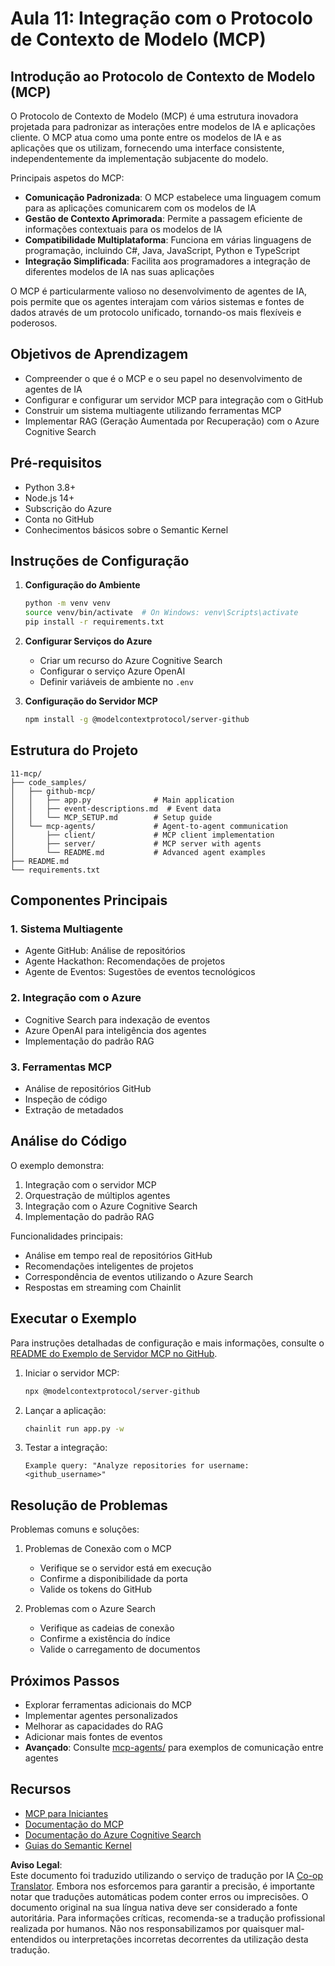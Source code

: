 <!--
CO_OP_TRANSLATOR_METADATA:
{
  "original_hash": "e255edb8423b34b4bba20263ef38f208",
  "translation_date": "2025-08-21T12:52:27+00:00",
  "source_file": "11-mcp/README.md",
  "language_code": "pt"
}
-->
# Aula 11: Integração com o Protocolo de Contexto de Modelo (MCP)

## Introdução ao Protocolo de Contexto de Modelo (MCP)

O Protocolo de Contexto de Modelo (MCP) é uma estrutura inovadora projetada para padronizar as interações entre modelos de IA e aplicações cliente. O MCP atua como uma ponte entre os modelos de IA e as aplicações que os utilizam, fornecendo uma interface consistente, independentemente da implementação subjacente do modelo.

Principais aspetos do MCP:

- **Comunicação Padronizada**: O MCP estabelece uma linguagem comum para as aplicações comunicarem com os modelos de IA  
- **Gestão de Contexto Aprimorada**: Permite a passagem eficiente de informações contextuais para os modelos de IA  
- **Compatibilidade Multiplataforma**: Funciona em várias linguagens de programação, incluindo C#, Java, JavaScript, Python e TypeScript  
- **Integração Simplificada**: Facilita aos programadores a integração de diferentes modelos de IA nas suas aplicações  

O MCP é particularmente valioso no desenvolvimento de agentes de IA, pois permite que os agentes interajam com vários sistemas e fontes de dados através de um protocolo unificado, tornando-os mais flexíveis e poderosos.

## Objetivos de Aprendizagem
- Compreender o que é o MCP e o seu papel no desenvolvimento de agentes de IA  
- Configurar e configurar um servidor MCP para integração com o GitHub  
- Construir um sistema multiagente utilizando ferramentas MCP  
- Implementar RAG (Geração Aumentada por Recuperação) com o Azure Cognitive Search  

## Pré-requisitos
- Python 3.8+  
- Node.js 14+  
- Subscrição do Azure  
- Conta no GitHub  
- Conhecimentos básicos sobre o Semantic Kernel  

## Instruções de Configuração

1. **Configuração do Ambiente**  
   ```bash
   python -m venv venv
   source venv/bin/activate  # On Windows: venv\Scripts\activate
   pip install -r requirements.txt
   ```

2. **Configurar Serviços do Azure**  
   - Criar um recurso do Azure Cognitive Search  
   - Configurar o serviço Azure OpenAI  
   - Definir variáveis de ambiente no `.env`  

3. **Configuração do Servidor MCP**  
   ```bash
   npm install -g @modelcontextprotocol/server-github
   ```

## Estrutura do Projeto

```
11-mcp/
├── code_samples/
│   ├── github-mcp/
│   │   ├── app.py              # Main application
│   │   ├── event-descriptions.md  # Event data
│   │   └── MCP_SETUP.md        # Setup guide
│   └── mcp-agents/             # Agent-to-agent communication
│       ├── client/             # MCP client implementation
│       ├── server/             # MCP server with agents
│       └── README.md           # Advanced agent examples
├── README.md
└── requirements.txt
```

## Componentes Principais

### 1. Sistema Multiagente
- Agente GitHub: Análise de repositórios  
- Agente Hackathon: Recomendações de projetos  
- Agente de Eventos: Sugestões de eventos tecnológicos  

### 2. Integração com o Azure
- Cognitive Search para indexação de eventos  
- Azure OpenAI para inteligência dos agentes  
- Implementação do padrão RAG  

### 3. Ferramentas MCP
- Análise de repositórios GitHub  
- Inspeção de código  
- Extração de metadados  

## Análise do Código

O exemplo demonstra:  
1. Integração com o servidor MCP  
2. Orquestração de múltiplos agentes  
3. Integração com o Azure Cognitive Search  
4. Implementação do padrão RAG  

Funcionalidades principais:  
- Análise em tempo real de repositórios GitHub  
- Recomendações inteligentes de projetos  
- Correspondência de eventos utilizando o Azure Search  
- Respostas em streaming com Chainlit  

## Executar o Exemplo

Para instruções detalhadas de configuração e mais informações, consulte o [README do Exemplo de Servidor MCP no GitHub](./code_samples/github-mcp/README.md).

1. Iniciar o servidor MCP:  
   ```bash
   npx @modelcontextprotocol/server-github
   ```

2. Lançar a aplicação:  
   ```bash
   chainlit run app.py -w
   ```

3. Testar a integração:  
   ```
   Example query: "Analyze repositories for username: <github_username>"
   ```

## Resolução de Problemas

Problemas comuns e soluções:  
1. Problemas de Conexão com o MCP  
   - Verifique se o servidor está em execução  
   - Confirme a disponibilidade da porta  
   - Valide os tokens do GitHub  

2. Problemas com o Azure Search  
   - Verifique as cadeias de conexão  
   - Confirme a existência do índice  
   - Valide o carregamento de documentos  

## Próximos Passos
- Explorar ferramentas adicionais do MCP  
- Implementar agentes personalizados  
- Melhorar as capacidades do RAG  
- Adicionar mais fontes de eventos  
- **Avançado**: Consulte [mcp-agents/](../../../11-mcp/code_samples/mcp-agents) para exemplos de comunicação entre agentes  

## Recursos
- [MCP para Iniciantes](https://aka.ms/mcp-for-beginners)  
- [Documentação do MCP](https://github.com/microsoft/semantic-kernel/tree/main/python/semantic-kernel/semantic_kernel/connectors/mcp)  
- [Documentação do Azure Cognitive Search](https://learn.microsoft.com/azure/search/)  
- [Guias do Semantic Kernel](https://learn.microsoft.com/semantic-kernel/)  

**Aviso Legal**:  
Este documento foi traduzido utilizando o serviço de tradução por IA [Co-op Translator](https://github.com/Azure/co-op-translator). Embora nos esforcemos para garantir a precisão, é importante notar que traduções automáticas podem conter erros ou imprecisões. O documento original na sua língua nativa deve ser considerado a fonte autoritária. Para informações críticas, recomenda-se a tradução profissional realizada por humanos. Não nos responsabilizamos por quaisquer mal-entendidos ou interpretações incorretas decorrentes da utilização desta tradução.
